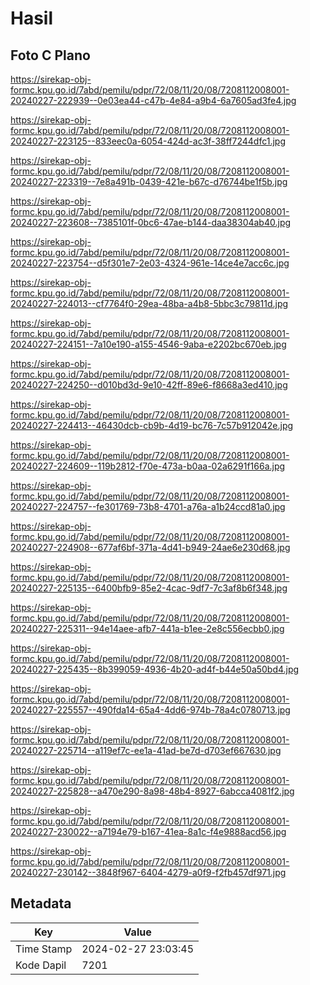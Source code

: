 # Hasil

## Foto C Plano

https://sirekap-obj-formc.kpu.go.id/7abd/pemilu/pdpr/72/08/11/20/08/7208112008001-20240227-222939--0e03ea44-c47b-4e84-a9b4-6a7605ad3fe4.jpg

https://sirekap-obj-formc.kpu.go.id/7abd/pemilu/pdpr/72/08/11/20/08/7208112008001-20240227-223125--833eec0a-6054-424d-ac3f-38ff7244dfc1.jpg

https://sirekap-obj-formc.kpu.go.id/7abd/pemilu/pdpr/72/08/11/20/08/7208112008001-20240227-223319--7e8a491b-0439-421e-b67c-d76744be1f5b.jpg

https://sirekap-obj-formc.kpu.go.id/7abd/pemilu/pdpr/72/08/11/20/08/7208112008001-20240227-223608--7385101f-0bc6-47ae-b144-daa38304ab40.jpg

https://sirekap-obj-formc.kpu.go.id/7abd/pemilu/pdpr/72/08/11/20/08/7208112008001-20240227-223754--d5f301e7-2e03-4324-961e-14ce4e7acc6c.jpg

https://sirekap-obj-formc.kpu.go.id/7abd/pemilu/pdpr/72/08/11/20/08/7208112008001-20240227-224013--cf7764f0-29ea-48ba-a4b8-5bbc3c79811d.jpg

https://sirekap-obj-formc.kpu.go.id/7abd/pemilu/pdpr/72/08/11/20/08/7208112008001-20240227-224151--7a10e190-a155-4546-9aba-e2202bc670eb.jpg

https://sirekap-obj-formc.kpu.go.id/7abd/pemilu/pdpr/72/08/11/20/08/7208112008001-20240227-224250--d010bd3d-9e10-42ff-89e6-f8668a3ed410.jpg

https://sirekap-obj-formc.kpu.go.id/7abd/pemilu/pdpr/72/08/11/20/08/7208112008001-20240227-224413--46430dcb-cb9b-4d19-bc76-7c57b912042e.jpg

https://sirekap-obj-formc.kpu.go.id/7abd/pemilu/pdpr/72/08/11/20/08/7208112008001-20240227-224609--119b2812-f70e-473a-b0aa-02a6291f166a.jpg

https://sirekap-obj-formc.kpu.go.id/7abd/pemilu/pdpr/72/08/11/20/08/7208112008001-20240227-224757--fe301769-73b8-4701-a76a-a1b24ccd81a0.jpg

https://sirekap-obj-formc.kpu.go.id/7abd/pemilu/pdpr/72/08/11/20/08/7208112008001-20240227-224908--677af6bf-371a-4d41-b949-24ae6e230d68.jpg

https://sirekap-obj-formc.kpu.go.id/7abd/pemilu/pdpr/72/08/11/20/08/7208112008001-20240227-225135--6400bfb9-85e2-4cac-9df7-7c3af8b6f348.jpg

https://sirekap-obj-formc.kpu.go.id/7abd/pemilu/pdpr/72/08/11/20/08/7208112008001-20240227-225311--94e14aee-afb7-441a-b1ee-2e8c556ecbb0.jpg

https://sirekap-obj-formc.kpu.go.id/7abd/pemilu/pdpr/72/08/11/20/08/7208112008001-20240227-225435--8b399059-4936-4b20-ad4f-b44e50a50bd4.jpg

https://sirekap-obj-formc.kpu.go.id/7abd/pemilu/pdpr/72/08/11/20/08/7208112008001-20240227-225557--490fda14-65a4-4dd6-974b-78a4c0780713.jpg

https://sirekap-obj-formc.kpu.go.id/7abd/pemilu/pdpr/72/08/11/20/08/7208112008001-20240227-225714--a119ef7c-ee1a-41ad-be7d-d703ef667630.jpg

https://sirekap-obj-formc.kpu.go.id/7abd/pemilu/pdpr/72/08/11/20/08/7208112008001-20240227-225828--a470e290-8a98-48b4-8927-6abcca4081f2.jpg

https://sirekap-obj-formc.kpu.go.id/7abd/pemilu/pdpr/72/08/11/20/08/7208112008001-20240227-230022--a7194e79-b167-41ea-8a1c-f4e9888acd56.jpg

https://sirekap-obj-formc.kpu.go.id/7abd/pemilu/pdpr/72/08/11/20/08/7208112008001-20240227-230142--3848f967-6404-4279-a0f9-f2fb457df971.jpg


## Metadata

| Key        | Value               |
| ---------- | ------------------- |
| Time Stamp | 2024-02-27 23:03:45 |
| Kode Dapil | 7201                |



